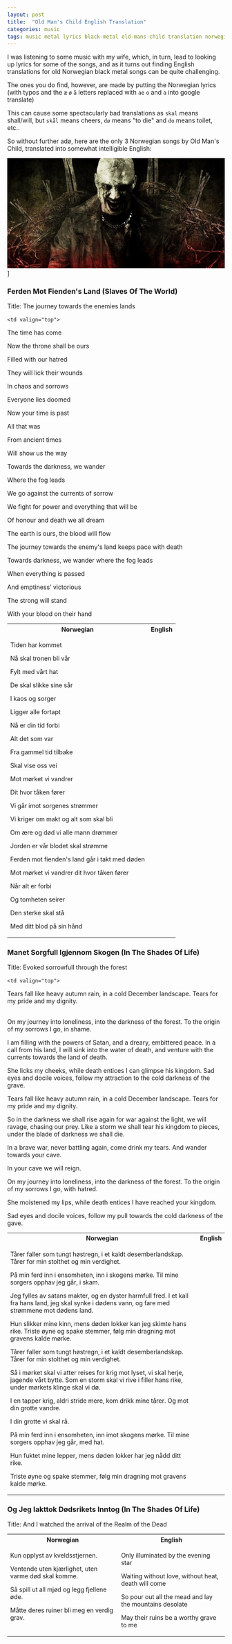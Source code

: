 ```yaml
---
layout: post
title:  "Old Man's Child English Translation"
categories: music
tags: music metal lyrics black-metal old-mans-child translation norwegian
---
```


I was listening to some music with my wife, which, in turn, lead to looking up lyrics for some of the songs, and as it turns out finding English translations for old Norwegian black metal songs can be quite challenging.

The ones you do find, however, are made by putting the Norwegian lyrics (with typos and the `æ` `ø` `å` letters replaced with `ae` `o` and `a` into google translate)

This can cause some spectacularly bad translations as `skal` means shall/will, but `skål` means cheers, `dø` means "to die" and `do` means toilet, etc..

So without further adø, here are the only 3 Norwegian songs by Old Man's Child, translated into somewhat intelligible English:

![Old Man's Child](/images/2021-old-mans-child.jpg)]

### Ferden Mot Fienden's Land (Slaves Of The World)
Title: The journey towards the enemies lands

<table style="width:100%">
  <tr>
    <th>Norwegian</th>
    <th>English</th>
  </tr>
  
  <tr>
    <td valign="top">
<p>Tiden har kommet</p><p>
Nå skal tronen bli vår</p><p>
Fylt med vårt hat</p><p>
De skal slikke sine sår</p><p>
I kaos og sorger</p><p>
Ligger alle fortapt</p><p>
Nå er din tid forbi</p><p>
Alt det som var</p><p>
Fra gammel tid tilbake</p><p>
Skal vise oss vei</p><p>
Mot mørket vi vandrer</p><p>
Dit hvor tåken fører</p><p>
Vi går imot sorgenes strømmer</p><p>
Vi kriger om makt og alt som skal bli</p><p>
Om ære og død vi alle mann drømmer</p><p>
Jorden er vår blodet skal strømme</p><p>
Ferden mot fienden's land går i takt med døden</p><p>
Mot mørket vi vandrer dit hvor tåken fører</p><p>
Når alt er forbi</p><p>
Og tomheten seirer</p><p>
Den sterke skal stå</p><p>
Med ditt blod på sin hånd</p>
    </td>
    
    <td valign="top">
<p>The time has come</p><p>
Now the throne shall be ours</p><p>
Filled with our hatred</p><p>
They will lick their wounds</p><p>
In chaos and sorrows</p><p>
Everyone lies doomed</p><p>
Now your time is past</p><p>
All that was</p><p>
From ancient times</p><p>
Will show us the way</p><p>
Towards the darkness, we wander</p><p>
Where the fog leads</p><p>
We go against the currents of sorrow</p><p>
We fight for power and everything that will be</p><p>
Of honour and death we all dream</p><p>
The earth is ours, the blood will flow</p><p>
The journey towards the enemy's land keeps pace with death</p><p>
Towards darkness, we wander where the fog leads</p><p>
When everything is passed</p><p>
And emptiness’ victorious</p><p>
The strong will stand</p><p>
With your blood on their hand</p>
</td>
  </tr>
</table>


### Manet Sorgfull Igjennom Skogen (In The Shades Of Life)
Title: Evoked sorrowfull through the forest

<table style="width:100%">
  <tr>
    <th>Norwegian</th>
    <th>English</th>
  </tr>
  
  <tr>
    <td valign="top">
<p>
Tårer faller som tungt høstregn, i et kaldt desemberlandskap.
Tårer for min stolthet og min verdighet.
</p><p>
På min ferd inn i ensomheten, inn i skogens mørke.
Til mine sorgers opphav jeg går, i skam.
</p><p>
Jeg fylles av satans makter, og en dyster harmfull fred.
I et kall fra hans land, jeg skal synke i dødens vann,
og fare med strømmene mot dødens land.
</p><p>
Hun slikker mine kinn, mens døden lokker kan jeg skimte hans rike.
Triste øyne og spake stemmer, følg min dragning mot gravens kalde mørke.
</p><p>
Tårer faller som tungt høstregn, i et kaldt desemberlandskap.
Tårer for min stolthet og min verdighet.
</p><p>
Så i mørket skal vi atter reises for krig mot lyset,
vi skal herje, jagende vårt bytte.
Som en storm skal vi rive i filler hans rike,
under mørkets klinge skal vi dø.
</p><p>
I en tapper krig, aldri stride mere, kom drikk mine tårer. Og mot din grotte vandre. 
</p><p>
I din grotte vi skal rå.
</p><p>
På min ferd inn i ensomheten, inn imot skogens mørke.
Til mine sorgers opphav jeg går, med hat.
</p><p>
Hun fuktet mine lepper, mens døden lokker har jeg nådd ditt rike.
</p><p>
Triste øyne og spake stemmer,
følg min dragning mot gravens kalde mørke.
</p>
    </td>
    
    <td valign="top">
<p>
Tears fall like heavy autumn rain, in a cold December landscape.
Tears for my pride and my dignity.<br/><br/>
</p><p>
On my journey into loneliness, into the darkness of the forest.
To the origin of my sorrows I go, in shame.
</p><p>
I am filling with the powers of Satan, and a dreary, embittered peace.
In a call from his land, I will sink into the water of death,
and venture with the currents towards the land of death.
</p><p>
She licks my cheeks, while death entices I can glimpse his kingdom.
Sad eyes and docile voices, follow my attraction to the cold darkness of the grave.
</p><p>
Tears fall like heavy autumn rain, in a cold December landscape.
Tears for my pride and my dignity.
</p><p>
So in the darkness we shall rise again for war against the light,
we will ravage, chasing our prey.
Like a storm we shall tear his kingdom to pieces,
under the blade of darkness we shall die.
</p><p>
In a brave war, never battling again, come drink my tears. And wander towards your cave.
</p><p>
In your cave we will reign.
</p><p>
On my journey into loneliness, into the darkness of the forest.
To the origin of my sorrows I go, with hatred.
</p><p>
She moistened my lips, while death entices I have reached your kingdom.
</p><p>
Sad eyes and docile voices,
follow my pull towards the cold darkness of the gave.
</p>
</td>
  </tr>
</table>


### Og Jeg Iakttok Dødsrikets Inntog (In The Shades Of Life)
Title: And I watched the arrival of the Realm of the Dead

<table style="width:100%">
  <tr>
    <th>Norwegian</th>
    <th>English</th>
  </tr>
  
  <tr>
    <td valign="top">
<p>
Kun opplyst av kveldsstjernen.</p><p>
Ventende uten kjærlighet, uten varme død skal komme.</p><p>
Så spill ut all mjød og legg fjellene øde.</p><p>
Måtte deres ruiner bli meg en verdig grav.
</p>
</td>
<td valign="top">
<p>
Only illuminated by the evening star</p><p>
Waiting without love, without heat, death will come</p><p>
So pour out all the mead and lay the mountains desolate</p><p>
May their ruins be a worthy grave to me 
</p>
</td>
  </tr>
</table>

